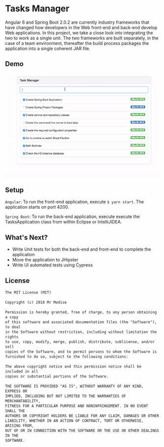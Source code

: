 # Tasks Manager
Angular 6 and Spring Boot 2.0.2 are currently industry frameworks that have changed how developers in the Web front-end 
and back-end develop Web applications. In this project, we take a close look into integrating the two to work as a single unit. 
The two frameworks are built separately, in the case of a team environment, thereafter the build process packages the application into a single coherent JAR file. 

## Demo
![GIF demo](gifs/tasks-manager.gif)

## Setup
``Angular``: To run the front-end application, execute ``$ yarn start``. The application starts on port 4200.

``Spring Boot``: To run the back-end application, execute execute the TasksApplication class from within Eclipse or IntelliJIDEA.
 
## What's Next?
* Write Unit tests for both the back-end and front-end to complete the application
* Move the application to JHipster
* Write UI automated tests using Cypress

## License
```
The MIT License (MIT)

Copyright (c) 2018 Mr Modise

Permission is hereby granted, free of charge, to any person obtaining a copy
of this software and associated documentation files (the "Software"), to deal
in the Software without restriction, including without limitation the rights
to use, copy, modify, merge, publish, distribute, sublicense, and/or sell
copies of the Software, and to permit persons to whom the Software is
furnished to do so, subject to the following conditions:

The above copyright notice and this permission notice shall be included in all
copies or substantial portions of the Software.

THE SOFTWARE IS PROVIDED "AS IS", WITHOUT WARRANTY OF ANY KIND, EXPRESS OR
IMPLIED, INCLUDING BUT NOT LIMITED TO THE WARRANTIES OF MERCHANTABILITY,
FITNESS FOR A PARTICULAR PURPOSE AND NONINFRINGEMENT. IN NO EVENT SHALL THE
AUTHORS OR COPYRIGHT HOLDERS BE LIABLE FOR ANY CLAIM, DAMAGES OR OTHER
LIABILITY, WHETHER IN AN ACTION OF CONTRACT, TORT OR OTHERWISE, ARISING FROM,
OUT OF OR IN CONNECTION WITH THE SOFTWARE OR THE USE OR OTHER DEALINGS IN THE
SOFTWARE.
```
